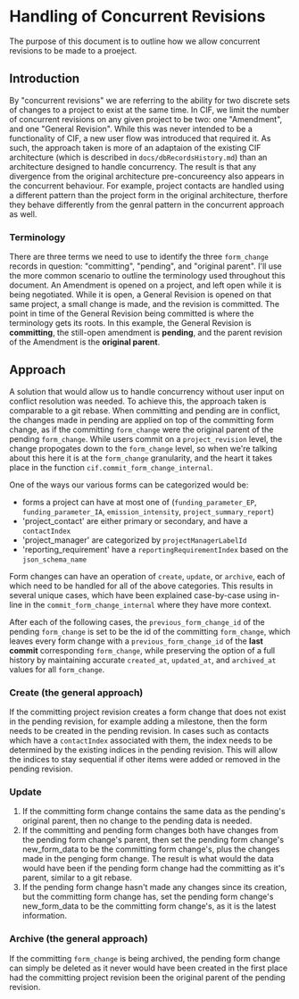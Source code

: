 # Handling of Concurrent Revisions

The purpose of this document is to outline how we allow concurrent revisions to be made to a proeject.

## Introduction

By "concurrent revisions" we are referring to the ability for two discrete sets of changes to a project to exist at the same time. In CIF, we limit the number of concurrent revisions on any given project to be two: one "Amendment", and one "General Revision". While this was never intended to be a functionality of CIF, a new user flow was introduced that required it. As such, the approach taken is more of an adaptaion of the existing CIF architecture (which is described in `docs/dbRecordsHistory.md`) than an architecture designed to handle concurrency. The result is that any divergence from the original architecture pre-concureency also appears in the concurrent behaviour. For example, project contacts are handled using a different pattern than the project form in the original architecture, therfore they behave differently from the genral pattern in the concurrent approach as well.

### Terminology

There are three terms we need to use to identify the three `form_change` records in question: "committing", "pending", and "original parent". I'll use the more common scenario to outline the terminology used throughout this document.
An Amendment is opened on a project, and left open while it is being negotiated. While it is open, a General Revision is opened on that same project, a small change is made, and the revision is committed. The point in time of the General Revision being committed is where the terminology gets its roots. In this example, the General Revision is **committing**, the still-open amendment is **pending**, and the parent revision of the Amendment is the **original parent**.

## Approach

A solution that would allow us to handle concurrency without user input on conflict resolution was needed. To achieve this, the approach taken is comparable to a git rebase. When committing and pending are in conflict, the changes made in pending are applied on top of the committing form change, as if the committing `form_change` were the original parent of the pending `form_change`. While users commit on a `project_revision` level, the change propogates down to the `form_change` level, so when we're talking about this here it is at the `form_change` granularity, and the heart it takes place in the function `cif.commit_form_change_internal`.

One of the ways our various forms can be categorized would be:

- forms a project can have at most one of (`funding_parameter_EP`, `funding_parameter_IA`, `emission_intensity`, `project_summary_report`)
- 'project_contact' are either primary or secondary, and have a `contactIndex`
- 'project_manager' are categorized by `projectManagerLabelId`
- 'reporting_requirement' have a `reportingRequirementIndex` based on the `json_schema_name`

Form changes can have an operation of `create`, `update`, or `archive`, each of which need to be handled for all of the above categories. This results in several unique cases, which have been explained case-by-case using in-line in the `commit_form_change_internal` where they have more context.

After each of the following cases, the `previous_form_change_id` of the pending `form_change` is set to be the id of the committing `form_change`, which leaves every form change with a `previous_form_change_id` of the **last commit** corresponding `form_change`, while preserving the option of a full history by maintaining accurate `created_at`, `updated_at`, and `archived_at` values for all `form_change`.

### Create (the general approach)

If the committing project revision creates a form change that does not exist in the pending revision, for example adding a milestone, then the form needs to be created in the pending revision. In cases such as contacts which have a `contactIndex` associated with them, the index needs to be determined by the existing indices in the pending revision. This will allow the indices to stay sequential if other items were added or removed in the pending revision.

### Update

1. If the committing form change contains the same data as the pending's original parent, then no change to the pending data is needed.
2. If the committing and pending form changes both have changes from the pending form change's parent, then set the pending form change's new_form_data to be the committing form change's, plus the changes made in the penging form change. The result is what would the data would have been if the pending form change had the committing as it's parent, similar to a git rebase.
3. If the pending form change hasn't made any changes since its creation, but the committing form change has, set the pending form change's new_form_data to be the committing form change's, as it is the latest information.

### Archive (the general approach)

If the committing `form_change` is being archived, the pending form change can simply be deleted as it never would have been created in the first place had the committing project revision been the original parent of the pending revision.
